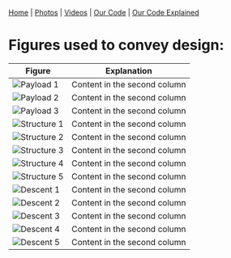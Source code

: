 [Home](https://assumepositiveintentions.github.io/Final/) | [Photos](https://assumepositiveintentions.github.io/Final/photos) | [Videos](https://assumepositiveintentions.github.io/Final/videos) | [Our Code](https://assumepositiveintentions.github.io/Final/code) | [Our Code Explained](https://assumepositiveintentions.github.io/Final/decoded)

# Figures used to convey design:

Figure | Explanation
------------ | -------------
![Payload 1](https://assumepositiveintentions.github.io/Final/assets/Payload1.PNG) | Content in the second column
![Payload 2](https://assumepositiveintentions.github.io/Final/assets/Payload2.PNG) | Content in the second column
![Payload 3](https://assumepositiveintentions.github.io/Final/assets/Payload3.PNG) | Content in the second column
![Structure 1](https://assumepositiveintentions.github.io/Final/assets/Structure1.PNG) | Content in the second column
![Structure 2](https://assumepositiveintentions.github.io/Final/assets/Structure2.PNG) | Content in the second column
![Structure 3](https://assumepositiveintentions.github.io/Final/assets/Structure3.PNG) | Content in the second column
![Structure 4](https://assumepositiveintentions.github.io/Final/assets/Structure4.PNG) | Content in the second column
![Structure 5](https://assumepositiveintentions.github.io/Final/assets/Structure5.PNG) | Content in the second column
![Descent 1](https://assumepositiveintentions.github.io/Final/assets/Descent1.PNG) | Content in the second column
![Descent 2](https://assumepositiveintentions.github.io/Final/assets/Descent2.PNG) | Content in the second column
![Descent 3](https://assumepositiveintentions.github.io/Final/assets/Descent3.PNG) | Content in the second column
![Descent 4](https://assumepositiveintentions.github.io/Final/assets/Descent4.PNG) | Content in the second column
![Descent 5](https://assumepositiveintentions.github.io/Final/assets/Descent5.PNG) | Content in the second column
